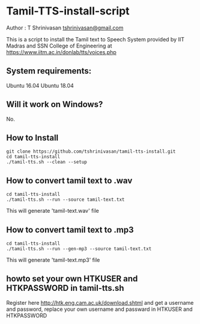 # Tamil-TTS-install-script

Author : T Shrinivasan <tshrinivasan@gmail.com>

This is a script to install the Tamil text to Speech System provided by IIT Madras and SSN College of Engineering at
https://www.iitm.ac.in/donlab/tts/voices.php

## System requirements:
Ubuntu 16.04
Ubuntu 18.04

## Will it work on Windows?
No. 

## How to Install
```
git clone https://github.com/tshrinivasan/tamil-tts-install.git
cd tamil-tts-install
./tamil-tts.sh --clean --setup

```

## How to convert tamil text to .wav
```
cd tamil-tts-install
./tamil-tts.sh --run --source tamil-text.txt
```
This will generate 'tamil-text.wav' file

## How to convert tamil text to .mp3
```
cd tamil-tts-install
./tamil-tts.sh --run --gen-mp3 --source tamil-text.txt
```
This will generate 'tamil-text.mp3' file

## howto set your own HTKUSER and HTKPASSWORD in tamil-tts.sh
Register here http://htk.eng.cam.ac.uk/download.shtml and get a username and password, replace your
own username and passward in HTKUSER and HTKPASSWORD
